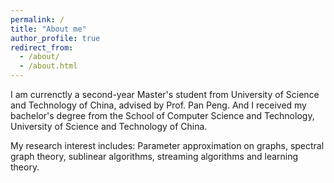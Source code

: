```yaml
---
permalink: /
title: "About me"
author_profile: true
redirect_from: 
  - /about/
  - /about.html
---
```


I am currenctly a second-year Master's student from University of Science and Technology of China, advised by Prof. Pan Peng. And I received my bachelor's degree from the School of Computer Science and Technology, University of Science and Technology of China.

My research interest includes: Parameter approximation on graphs, spectral graph theory, sublinear algorithms, streaming algorithms and learning theory.